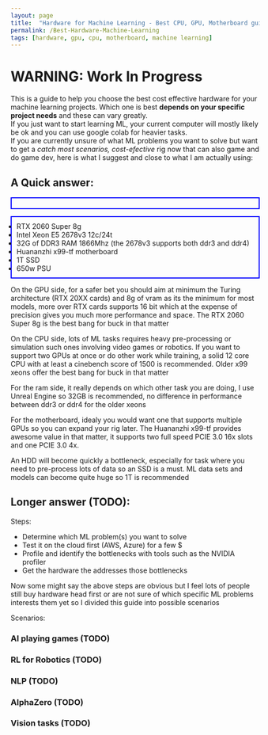 ```yaml
---
layout: page
title:  "Hardware for Machine Learning - Best CPU, GPU, Motherboard guide"
permalink: /Best-Hardware-Machine-Learning
tags: [hardware, gpu, cpu, motherboard, machine learning]
---
```


# WARNING: Work In Progress

This is a guide to help you choose the best cost effective hardware for your machine learning projects.
Which one is best **depends on your specific project needs** and these can vary greatly.<br>
If you just want to start learning ML, your current computer will mostly likely be ok and you can use google colab for heavier tasks.
<br>
 If you are currently unsure of what ML problems you want to solve but want to get a *catch most scenarios, cost-efective* rig now that can also game and do game dev, here is what I suggest and close to what I am actually using:

## A Quick answer:

<p style="padding: 10px; border: 2px solid blue;">
</p>
<ul style="padding: 10px; border: 2px solid blue;">
<li>RTX 2060 Super 8g</li>
<li>Intel Xeon E5 2678v3 12c/24t</li>
<li> 32G of DDR3 RAM 1866Mhz 
    (the 2678v3 supports both ddr3 and ddr4)</li>
<li>Huananzhi x99-tf motherboard</li>
<li> 1T SSD</li>
<li>650w PSU</li>
</ul>

On the GPU side, for a safer bet you should aim at minimum the Turing architecture (RTX 20XX cards) and 8g of vram as its the minimum for most models, more over RTX cards supports 16 bit which at the expense of precision gives you much more performance and space. The RTX 2060 Super 8g is the best bang for buck in that matter<br>

On the CPU side, lots of ML tasks requires heavy pre-processing or simulation such ones involving video games or robotics. If you want to support two GPUs at once or do other work while training, a solid 12 core CPU with at least a cinebench score of 1500 is recommended. Older x99 xeons offer the best bang for buck in that matter

For the ram side, it really depends on which other task you are doing, I use Unreal Engine so 32GB is recommended, no difference in performance between ddr3 or ddr4 for the older xeons

For the motherboard, idealy you would want one that supports multiple GPUs so you can expand your rig later. The Huananzhi x99-tf provides awesome value in that matter, it supports two full speed PCIE 3.0 16x slots and one PCIE 3.0 4x.

An HDD will become quickly a bottleneck, especially for task where you need to pre-process lots of data so an SSD is a must. ML data sets and models can become quite huge so 1T is recommended


## Longer answer (TODO):

Steps:
*   Determine which ML problem(s) you want to solve
*   Test it on the cloud first (AWS, Azure) for a few $
*   Profile and identify the bottlenecks with tools such as the NVIDIA profiler
*   Get the hardware the addresses those bottlenecks

Now some might say the above steps are obvious but I feel lots of people still buy hardware head first or are not sure of which specific ML problems interests them yet so I divided this guide into possible scenarios

Scenarios:
### AI playing games (TODO)
### RL for Robotics (TODO)
### NLP (TODO)
### AlphaZero (TODO)
### Vision tasks (TODO)